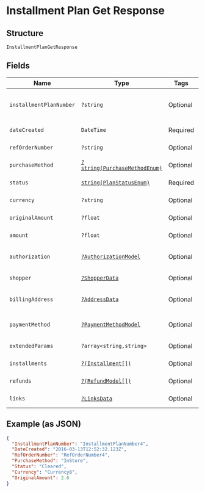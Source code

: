 
# Installment Plan Get Response

## Structure

`InstallmentPlanGetResponse`

## Fields

| Name | Type | Tags | Description | Getter | Setter |
|  --- | --- | --- | --- | --- | --- |
| `installmentPlanNumber` | `?string` | Optional | - | getInstallmentPlanNumber(): ?string | setInstallmentPlanNumber(?string installmentPlanNumber): void |
| `dateCreated` | `DateTime` | Required | - | getDateCreated(): \DateTime | setDateCreated(\DateTime dateCreated): void |
| `refOrderNumber` | `?string` | Optional | - | getRefOrderNumber(): ?string | setRefOrderNumber(?string refOrderNumber): void |
| `purchaseMethod` | [`?string(PurchaseMethodEnum)`](../../doc/models/purchase-method-enum.md) | Optional | - | getPurchaseMethod(): ?string | setPurchaseMethod(?string purchaseMethod): void |
| `status` | [`string(PlanStatusEnum)`](../../doc/models/plan-status-enum.md) | Required | - | getStatus(): string | setStatus(string status): void |
| `currency` | `?string` | Optional | - | getCurrency(): ?string | setCurrency(?string currency): void |
| `originalAmount` | `?float` | Optional | - | getOriginalAmount(): ?float | setOriginalAmount(?float originalAmount): void |
| `amount` | `?float` | Optional | - | getAmount(): ?float | setAmount(?float amount): void |
| `authorization` | [`?AuthorizationModel`](../../doc/models/authorization-model.md) | Optional | - | getAuthorization(): ?AuthorizationModel | setAuthorization(?AuthorizationModel authorization): void |
| `shopper` | [`?ShopperData`](../../doc/models/shopper-data.md) | Optional | - | getShopper(): ?ShopperData | setShopper(?ShopperData shopper): void |
| `billingAddress` | [`?AddressData`](../../doc/models/address-data.md) | Optional | - | getBillingAddress(): ?AddressData | setBillingAddress(?AddressData billingAddress): void |
| `paymentMethod` | [`?PaymentMethodModel`](../../doc/models/payment-method-model.md) | Optional | - | getPaymentMethod(): ?PaymentMethodModel | setPaymentMethod(?PaymentMethodModel paymentMethod): void |
| `extendedParams` | `?array<string,string>` | Optional | - | getExtendedParams(): ?array | setExtendedParams(?array extendedParams): void |
| `installments` | [`?(Installment[])`](../../doc/models/installment.md) | Optional | - | getInstallments(): ?array | setInstallments(?array installments): void |
| `refunds` | [`?(RefundModel[])`](../../doc/models/refund-model.md) | Optional | - | getRefunds(): ?array | setRefunds(?array refunds): void |
| `links` | [`?LinksData`](../../doc/models/links-data.md) | Optional | - | getLinks(): ?LinksData | setLinks(?LinksData links): void |

## Example (as JSON)

```json
{
  "InstallmentPlanNumber": "InstallmentPlanNumber4",
  "DateCreated": "2016-03-13T12:52:32.123Z",
  "RefOrderNumber": "RefOrderNumber4",
  "PurchaseMethod": "InStore",
  "Status": "Cleared",
  "Currency": "Currency8",
  "OriginalAmount": 2.6
}
```


